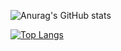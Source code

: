 ![Anurag's GitHub stats](https://github-readme-stats.vercel.app/api?username=rafaelhelisson&show_icons=true&theme=highcontrast)

[![Top Langs](https://github-readme-stats.vercel.app/api/top-langs/?username=rafaelhelisson&layout=compact)](https://github.com/anuraghazra/github-readme-stats)
